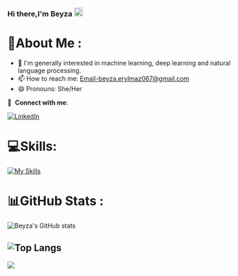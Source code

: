 ### Hi there,I'm Beyza <img src = "https://raw.githubusercontent.com/MartinHeinz/MartinHeinz/master/wave.gif" width = 20px>

# 💫About Me :
- 🌱 I'm generally interested in machine learning, deep learning and natural language processing.
- 📫 How to reach me: Email-beyza.erylmaz067@gmail.com
- 😄 Pronouns: She/Her


🔗 &nbsp;**Connect with me**:

[![LinkedIn](https://img.shields.io/badge/LinkedIn-%230077B5.svg?logo=linkedin&logoColor=white)](https://linkedin.com/in/selvinaz-beyza-eryılmaz-0950a5228) 

# 💻Skills:
[![My Skills](https://skillicons.dev/icons?i=py,vscode,html,git,bootstrap,tensorflow)](https://skillicons.dev)

# 📊GitHub Stats :

![Beyza's GitHub stats](https://github-readme-stats.vercel.app/api?username=SBeyzaEryilmaz&show_icons=true&theme=highcontrast)

![Top Langs](https://github-readme-stats.vercel.app/api/top-langs/?username=SBeyzaEryilmaz&langs_count=8)
---
![](https://komarev.com/ghpvc/?username=SBeyzaEryilmaz&style=flat)


